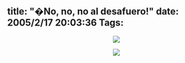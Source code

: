 title: "�No, no, no al desafuero!"
date: 2005/2/17 20:03:36
Tags: 
---
<p align="center">
<a href="http://www.damog.net/files/misc/mitin01.jpg"><img src="http://www.damog.net/files/misc/mitin01-mini.jpg"/></a>
</p>

<p align="center">
<a href="http://www.damog.net/files/misc/mitin02.jpg"><img src="http://www.damog.net/files/misc/mitin02-mini.jpg"/></a></p>
<br/><br/>
